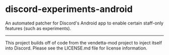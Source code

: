# discord-experiments-android
An automated patcher for Discord's Android app to enable certain staff-only features (such as experiments).

---
This project builds off of code from the vendetta-mod project to inject itself into Discord.
Please see the LICENSE.md file for license information.